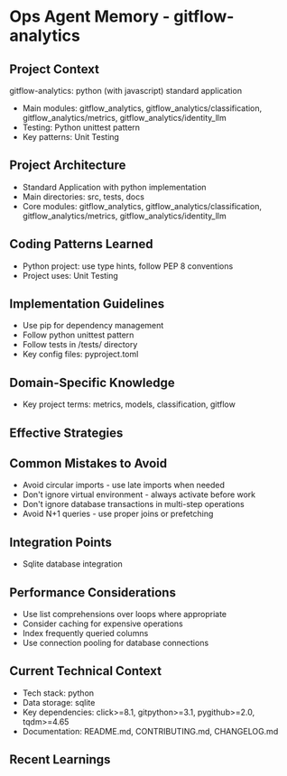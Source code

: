 # Ops Agent Memory - gitflow-analytics

<!-- MEMORY LIMITS: 8KB max | 10 sections max | 15 items per section -->
<!-- Last Updated: 2025-08-10 11:39:35 | Auto-updated by: ops -->

## Project Context
gitflow-analytics: python (with javascript) standard application
- Main modules: gitflow_analytics, gitflow_analytics/classification, gitflow_analytics/metrics, gitflow_analytics/identity_llm
- Testing: Python unittest pattern
- Key patterns: Unit Testing

## Project Architecture
- Standard Application with python implementation
- Main directories: src, tests, docs
- Core modules: gitflow_analytics, gitflow_analytics/classification, gitflow_analytics/metrics, gitflow_analytics/identity_llm

## Coding Patterns Learned
- Python project: use type hints, follow PEP 8 conventions
- Project uses: Unit Testing

## Implementation Guidelines
- Use pip for dependency management
- Follow python unittest pattern
- Follow tests in /tests/ directory
- Key config files: pyproject.toml

## Domain-Specific Knowledge
<!-- Agent-specific knowledge for gitflow-analytics domain -->
- Key project terms: metrics, models, classification, gitflow

## Effective Strategies
<!-- Successful approaches discovered through experience -->

## Common Mistakes to Avoid
- Avoid circular imports - use late imports when needed
- Don't ignore virtual environment - always activate before work
- Don't ignore database transactions in multi-step operations
- Avoid N+1 queries - use proper joins or prefetching

## Integration Points
- Sqlite database integration

## Performance Considerations
- Use list comprehensions over loops where appropriate
- Consider caching for expensive operations
- Index frequently queried columns
- Use connection pooling for database connections

## Current Technical Context
- Tech stack: python
- Data storage: sqlite
- Key dependencies: click>=8.1, gitpython>=3.1, pygithub>=2.0, tqdm>=4.65
- Documentation: README.md, CONTRIBUTING.md, CHANGELOG.md

## Recent Learnings
<!-- Most recent discoveries and insights -->

